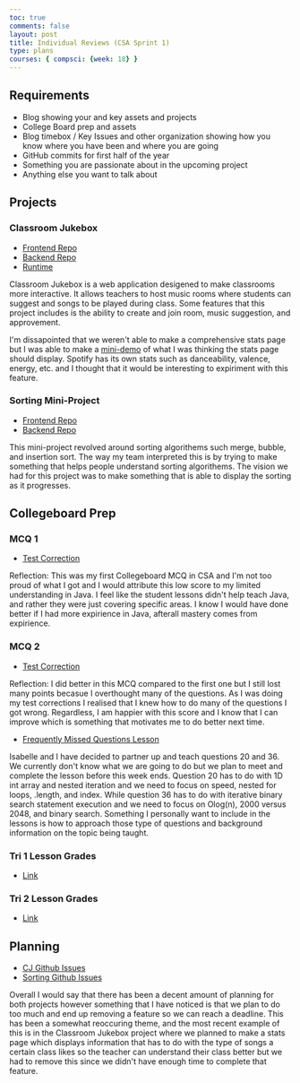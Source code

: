 ```yaml
---
toc: true
comments: false
layout: post
title: Individual Reviews (CSA Sprint 1) 
type: plans
courses: { compsci: {week: 18} }
---
```


## Requirements

- Blog showing your and  key assets and projects
- College Board prep and assets
- Blog timebox / Key Issues and other organization showing how you know where you have been and where you are going
- GitHub commits for first half of the year
- Something you are passionate about in the upcoming project
- Anything else you want to talk about

## Projects

### Classroom Jukebox

- [Frontend Repo](https://github.com/aidenhuynh/cj_frontend)
- [Backend Repo](https://github.com/aidenhuynh/cj_backend)
- [Runtime](https://classroomjukebox.com/)

Classroom Jukebox is a web application desigened to make classrooms more interactive. It allows teachers to host music rooms where students can suggest and songs to be played during class. Some features that this project includes is the ability to create and join room, music suggestion, and approvement.

I'm dissapointed that we weren't able to make a comprehensive stats page but I was able to make a [mini-demo](https://ishi-singh.github.io/AP-CSA/2023/09/29/Spotify_Test_IPYNB_2_.html) of what I was thinking the stats page should display. Spotify has its own stats such as danceability, valence, energy, etc. and I thought that it would be interesting to expiriment with this feature.

### Sorting Mini-Project

- [Frontend Repo](https://github.com/aidenhuynh/sortsortsort)
- [Backend Repo](https://github.com/aidenhuynh/springspringspring)

This mini-project revolved around sorting algorithems such merge, bubble, and insertion sort. The way my team interpreted this is by trying to make something that helps people understand sorting algorithems. The vision we had for this project was to make something that is able to display the sorting as it progresses.

## Collegeboard Prep

### MCQ 1

- [Test Correction](https://ishi-singh.github.io/AP-CSA/2023/11/05/Collegeboard_Quiz.html)

Reflection: This was my first Collegeboard MCQ in CSA and I'm not too proud of what I got and I would attribute this low score to my limited understanding in Java. I feel like the student lessons didn't help teach Java, and rather they were just covering specific areas. I know I would have done better if I had more expirience in Java, afterall mastery comes from expirience.

### MCQ 2

- [Test Correction](https://ishi-singh.github.io/AP-CSA/2023/12/21/CollegeboardMCQ.html)

Reflection: I did better in this MCQ compared to the first one but I still lost many points becasue I overthought many of the questions. As I was doing my test corrections I realised that I knew how to do many of the questions I got wrong. Regardless, I am happier with this score and I know that I can improve which is something that motivates me to do better next time.

- [Frequently Missed Questions Lesson](https://github.com/isabelle926/II-Binary)

Isabelle and I have decided to partner up and teach questions 20 and 36. We currently don't know what we are going to do but we plan to meet and complete the lesson before this week ends. Question 20 has to do with 1D int array and nested iteration and we need to focus on speed, nested for loops, .length, and index. While question 36 has to do with iterative binary search statement execution and we need to focus on Olog(n), 2000 versus 2048, and binary search. Something I personally want to include in the lessons is how to approach those type of questions and background information on the topic being taught.

### Tri 1 Lesson Grades

- [Link](https://github.com/Ishi-Singh/AP-CSA/issues/3)

### Tri 2 Lesson Grades

- [Link](https://github.com/nighthawkcoders/teacher_portfolio/issues/91#issuecomment-1885663375)

## Planning

- [CJ Github Issues](https://github.com/aidenhuynh/cj_frontend/issues)
- [Sorting Github Issues](https://github.com/aidenhuynh/sortsortsort/issues)

Overall I would say that there has been a decent amount of planning for both projects however something that I have noticed is that we plan to do too much and end up removing a feature so we can reach a deadline. This has been a somewhat reoccuring theme, and the most recent example of this is in the Classroom Jukebox project where we planned to make a stats page which displays information that has to do with the type of songs a certain class likes so the teacher can understand their class better but we had to remove this since we didn't have enough time to complete that feature.